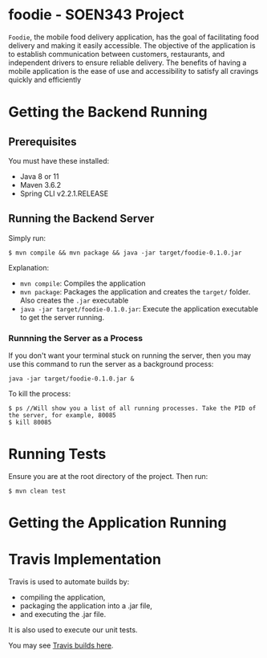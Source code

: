 # foodie - SOEN343 Project

`Foodie`, the mobile food delivery application, has the goal of facilitating food delivery and making it easily accessible. The objective of the application is to establish communication between customers, restaurants, and independent drivers to ensure reliable delivery. The benefits of having a mobile application is the ease of use and accessibility to satisfy all cravings quickly and efficiently

# Getting the Backend Running

## Prerequisites

You must have these installed:
* Java 8 or 11
* Maven 3.6.2
* Spring CLI v2.2.1.RELEASE

## Running the Backend Server

Simply run:
```
$ mvn compile && mvn package && java -jar target/foodie-0.1.0.jar
```

Explanation:
* `mvn compile`: Compiles the application
* `mvn package`: Packages the application and creates the `target/` folder. Also creates the `.jar` executable
* `java -jar target/foodie-0.1.0.jar`: Execute the application executable to get the server running.

### Runnning the Server as a Process

If you don't want your terminal stuck on running the server, then you may use this command to run the server as a background process:
```
java -jar target/foodie-0.1.0.jar &
```

To kill the process:
```
$ ps //Will show you a list of all running processes. Take the PID of the server, for example, 80085
$ kill 80085
```

# Running Tests

Ensure you are at the root directory of the project.
Then run:
```
$ mvn clean test
```

# Getting the Application Running

# Travis Implementation

Travis is used to automate builds by:
* compiling the application,
* packaging the application into a .jar file,
* and executing the .jar file.

It is also used to execute our unit tests.

You may see [Travis builds here](https://travis-ci.com/RGPosadas/foodie/branches).

